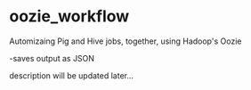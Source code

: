 # oozie_workflow
Automizaing Pig and Hive jobs, together, using Hadoop's Oozie

-saves output as JSON

description will be updated later...
